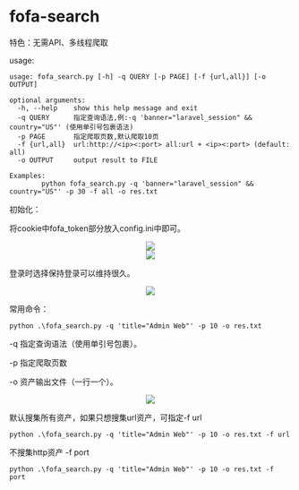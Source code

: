 # fofa-search
特色：无需API、多线程爬取

usage:

```
usage: fofa_search.py [-h] -q QUERY [-p PAGE] [-f {url,all}] [-o OUTPUT]

optional arguments:
  -h, --help    show this help message and exit
  -q QUERY      指定查询语法,例:-q 'banner="laravel_session" && country="US"' (使用单引号包裹语法)
  -p PAGE       指定爬取页数,默认爬取10页
  -f {url,all}  url:http://<ip><:port> all:url + <ip><:port> (default: all)
  -o OUTPUT     output result to FILE

Examples:
        python fofa_search.py -q 'banner="laravel_session" && country="US"' -p 30 -f all -o res.txt
```

初始化：

将cookie中fofa_token部分放入config.ini中即可。

<div align="center">
  <img src="https://github.com/h4cker-369/fofa-search/blob/main/data/2.png">
</div>

<div align="center">
  <img src="https://github.com/h4cker-369/fofa-search/blob/main/data/3.png">
</div>

登录时选择保持登录可以维持很久。

<div align="center">
  <img src="https://github.com/h4cker-369/fofa-search/blob/main/data/4.png">
</div>

常用命令：

```
python .\fofa_search.py -q 'title="Admin Web"' -p 10 -o res.txt
```

-q 指定查询语法（使用单引号包裹）。

-p 指定爬取页数

-o 资产输出文件（一行一个）。

<div align="center">
  <img src="https://github.com/h4cker-369/fofa-search/blob/main/data/1.png">
</div>

默认搜集所有资产，如果只想搜集url资产，可指定-f url

```
python .\fofa_search.py -q 'title="Admin Web"' -p 10 -o res.txt -f url
```

不搜集http资产 -f port

```
python .\fofa_search.py -q 'title="Admin Web"' -p 10 -o res.txt -f port
```

